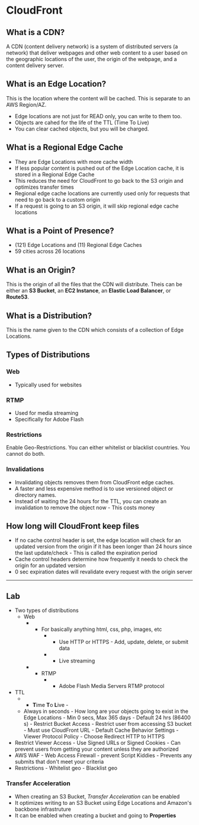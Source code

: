 # CloudFront

## What is a CDN?

A CDN (content delivery network) is a system of distributed servers (a network) that deliver webpages and other web content to a user based on the geographic locations of the user, the origin of the webpage, and a content delivery server.

## What is an Edge Location?

This is the location where the content will be cached. This is separate to an AWS Region/AZ.

- Edge locations are not just for READ only, you can write to them too.
- Objects are cahed for the life of the TTL (Time To Live)
- You can clear cached objects, but you will be charged.

## What is a Regional Edge Cache

- They are Edge Locations with more cache width
- If less popular content is pushed out of the Edge Location cache, it is stored in a Regional Edge Cache
- This reduces the need for CloudFront to go back to the S3 origin and optimizes transfer times
- Regional edge cache locations are currently used only for requests that need to go back to a custom origin
- If a request is going to an S3 origin, it will skip regional edge cache locations

## What is a Point of Presence?

- (121) Edge Locations and (11) Regional Edge Caches
- 59 cities across 26 locations

## What is an Origin?

This is the origin of all the files that the CDN will distribute. Theis can be either an **S3 Bucket**, an **EC2 Instance**, an **Elastic Load Balancer**, or **Route53**.

## What is a Distribution?

This is the name given to the CDN which consists of a collection of Edge Locations.

## Types of Distributions

### Web

- Typically used for websites

### RTMP

- Used for media streaming
- Specifically for Adobe Flash

### Restrictions

Enable Geo-Restrictions. You can either whitelist or blacklist countries. You cannot do both.

### Invalidations

- Invalidating objects removes them from CloudFront edge caches.
- A faster and less expensive method is to use versioned object or directory names.
- Instead of waiting the 24 hours for the TTL, you can create an invalidation to remove the object now - This costs money

## How long will CloudFront keep files

- If no cache control header is set, the edge location will check for an updated version from the origin if it has been longer than 24 hours since the last update/check - This is called the expiration period
- Cache control headers determine how frequently it needs to check the origin for an updated version
- 0 sec expiration dates will revalidate every request with the origin server

---

## Lab

- Two types of distributions
  - Web
	- - For basically anything html, css, php, images, etc
		- - Use HTTP or HTTPS - Add, update, delete, or submit data
		- - Live streaming
	- - RTMP
		- - Adobe Flash Media Servers RTMP protocol
- TTL
	- - **T**ime **T**o **L**ive -
	-  Always in seconds - How long are your objects going to exist in the Edge Locations - Min 0 secs, Max 365 days - Default 24 hrs (86400 s) - Restrict Bucket Access - Restrict user from accessing S3 bucket - Must use CloudFront URL - Default Cache Behavior Settings - Viewer Protocol Policy - Choose Redirect HTTP to HTTPS
- Restrict Viewer Access - Use Signed URLs or Signed Cookies - Can prevent users from getting your content unless they are authorized
- AWS WAF - Web Access Firewall - prevent Script Kiddies - Prevents any submits that don't meet your criteria
- Restrictions - Whitelist geo - Blacklist geo

### Transfer Acceleration

- When creating an S3 Bucket, _Transfer Acceleration_ can be enabled
- It optimizes writing to an S3 Bucket using Edge Locations and Amazon's backbone infrastruture
- It can be enabled when creating a bucket and going to **Properties**
